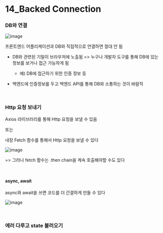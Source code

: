 # 14_Backed Connection

### DB와 연결

![image](https://user-images.githubusercontent.com/93081720/179118851-13b0bb9f-3504-4f84-a9ae-1c540ec3494c.png)

프론트엔드 어플리케이션과 DB와 직접적으로 연결하면 절대 안 됨

- DB와 관련된 기밀이 브라우저에 노출됨 => 누구나 개발자 도구를 통해 DB에 있는 정보를 보거나 접근 가능하게 됨
  - 예) DB에 접근하기 위한 인증 정보 등

- 백엔드에 인증정보를 두고 백엔드 API를 통해 DB와 소통하는 것이 바람직

<br>

### Http 요청 보내기

Axios 라이브러리를 통해 Http 요청을 보낼 수 있음

또는 

내장 Fetch 함수를 통해서 Http 요청을 보낼 수 있다

![image](https://user-images.githubusercontent.com/93081720/179120645-f56c46f9-2152-4e54-aa91-a2edffbd41c9.png) 

=> 그러나 fetch 함수는 .then chain을 계속 호출해야할 수도 있다

<br>

#### async, await

async와 await을 쓰면 코드를 더 간결하게 만들 수 있다

![image](https://user-images.githubusercontent.com/93081720/179260232-234f166e-57ab-45f4-8b32-be8a3ac4ddf0.png)

<br>



### 에러 다루고 state 불러오기